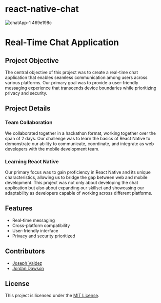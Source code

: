 # react-native-chat

![chatApp-1 469e198c](https://github.com/joseph-w-valdez/react-native-chat/assets/117682160/93a2a4c4-f816-444a-867a-51438e5b6d14)

# Real-Time Chat Application

## Project Objective

The central objective of this project was to create a real-time chat application that enables seamless communication among users across various platforms. Our primary goal was to provide a user-friendly messaging experience that transcends device boundaries while prioritizing privacy and security.

## Project Details

### Team Collaboration

We collaborated together in a hackathon format, working together over the span of 2 days. Our challenge was to learn the basics of React Native to demonstrate our ability to communicate, coordinate, and integrate as web developers with the mobile development team.

### Learning React Native

Our primary focus was to gain proficiency in React Native and its unique characteristics, allowing us to bridge the gap between web and mobile development. This project was not only about developing the chat application but also about expanding our skillset and showcasing our adaptability as developers capable of working across different platforms.

## Features

- Real-time messaging
- Cross-platform compatibility
- User-friendly interface
- Privacy and security prioritized

## Contributors

- [Joseph Valdez](https://github.com/joseph-w-valdez)
- [Jordan Dawson](https://github.com/JordanTDawson)

## License

This project is licensed under the [MIT License](link-to-license).
